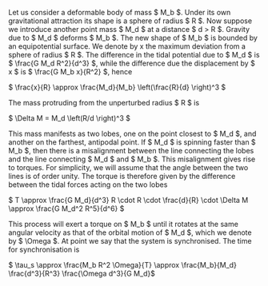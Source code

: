 Let us consider a deformable body of mass $ M_b $. Under its own gravitational attraction its shape is a sphere of radius $ R $. Now suppose we introduce another point mass $ M_d $ at a distance $ d > R $. Gravity due to $ M_d $ deforms $ M_b $. The new shape of $ M_b $ is bounded by an equipotential surface. We denote by x the maximum deviation from a sphere of radius $ R $. The difference in the tidal potential due to $ M_d $ is $ \frac{G M_d R^2}{d^3} $, while the difference due the displacement by $ x $ is $ \frac{G M_b x}{R^2} $, hence

$ \frac{x}{R} \approx \frac{M_d}{M_b} \left(\frac{R}{d} \right)^3 $

The mass protruding from the unperturbed radius $ R $ is

$ \Delta M = M_d \left(R/d \right)^3 $

This mass manifests as two lobes, one on the point closest to $ M_d $, and another on the farthest, antipodal point. If $ M_d $ is spinning faster than $ M_b $, then there is a misalignment between the line connecting the lobes and the line connecting $ M_d $ and $ M_b $. This misalignment gives rise to torques. For simplicity, we will assume that the angle between the two lines is of order unity. The torque is therefore given by the difference between the tidal forces acting on the two lobes

$ T \approx \frac{G M_d}{d^3} R \cdot R \cdot \frac{d}{R} \cdot \Delta M \approx \frac{G M_d^2 R^5}{d^6} $

This process will exert a torque on $ M_b $ until it rotates at the same angular velocity as that of the orbital motion of $ M_d $, which we denote by $ \Omega $. At point we say that the system is synchronised. The time for synchronisation is

$ \tau_s \approx \frac{M_b R^2 \Omega}{T} \approx \frac{M_b}{M_d} \frac{d^3}{R^3} \frac{\Omega d^3}{G M_d}$